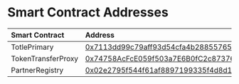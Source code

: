 # Smart Contract Addresses

| Smart Contract | Address |
| :--- | :--- |
| TotlePrimary | [0x7113dd99c79aff93d54cfa4b2885576535a132de](https://etherscan.io/address/0x7113dd99c79aff93d54cfa4b2885576535a132de) |
| TokenTransferProxy | [0x74758AcFcE059f503a7E6B0fC2c8737600f9F2c4](https://etherscan.io/address/0x74758AcFcE059f503a7E6B0fC2c8737600f9F2c4) |
| PartnerRegistry | [0x02e2795f544f61af8897199335f4d8d149be4a38](https://etherscan.io/address/0x02e2795f544f61af8897199335f4d8d149be4a38) |

